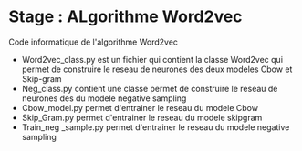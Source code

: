 # Stage : ALgorithme Word2vec
Code informatique de l'algorithme Word2vec 
- Word2vec_class.py est un fichier qui contient la classe Word2vec qui permet de construire le reseau de neurones des deux modeles Cbow et Skip-gram
- Neg_class.py  contient une classe permet de construire le reseau de neurones des du modele negative sampling
- Cbow_model.py permet d'entrainer le reseau du modele Cbow 
- Skip_Gram.py permet d'entrainer le reseau du modele skipgram 
- Train_neg _sample.py permet d'entrainer le reseau du modele negative sampling
